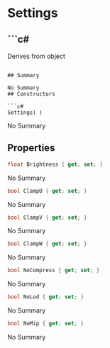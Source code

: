 # Settings

## ```c#
Derives from object
```

## Summary

No Summary
## Constructors

```c#
Settings( ) 
```
No Summary
## Properties

```c#
float Brightness { get; set; } 
```
No Summary
```c#
bool ClampU { get; set; } 
```
No Summary
```c#
bool ClampV { get; set; } 
```
No Summary
```c#
bool ClampW { get; set; } 
```
No Summary
```c#
bool NoCompress { get; set; } 
```
No Summary
```c#
bool NoLod { get; set; } 
```
No Summary
```c#
bool NoMip { get; set; } 
```
No Summary
